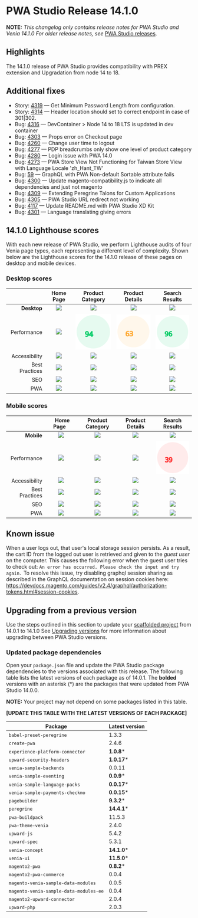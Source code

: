 # PWA Studio Release 14.1.0

**NOTE:**
_This changelog only contains release notes for PWA Studio and Venia 14.1.0_
_For older release notes, see_ [PWA Studio releases][].

## Highlights

The 14.1.0 release of PWA Studio provides compatibility with PREX extension and Upgradation from node 14 to 18.


## Additional fixes

-  Story: [4319][] — Get Minimum Password Length from configuration.
-  Story: [4314][] — Header location should set to correct endpoint in case of 301|302.
-  Bug: [4316][] — DevContainer > Node 14 to 18 LTS is updated in dev container
-  Bug: [4303][] — Props error on Checkout page
-  Bug: [4260][] — Change user time to logout
-  Bug: [4277][] — PDP breadcrumbs only show one level of product category
-  Bug: [4280][] — Login issue with PWA 14.0
-  Bug: [4273][] — PWA Store View Not Functioning for Taiwan Store View with Language Locale 'zh_Hant_TW'
-  Bug: [59][] — GraphQL with PWA Non-default Sortable attribute fails
-  Bug: [4300][] — Update magento-compatibility.js to indicate all dependencies and just not magento
-  Bug: [4309][] —  Extending Peregrine Talons for Custom Applications
-  Bug: [4305][] — PWA Studio URL redirect not working
-  Bug: [4117][] — Update README.md with PWA Studio XD Kit
-  Bug: [4301][] — Language translating giving errors


## 14.1.0 Lighthouse scores

With each new release of PWA Studio, we perform Lighthouse audits of four Venia page types, each representing a different level of complexity. Shown below are the Lighthouse scores for the 14.1.0 release of these pages on desktop and mobile devices.

### Desktop scores

|                |            Home Page            |          Product Category           |          Product Details           |          Search Results           |
|---------------:|:-------------------------------:|:-----------------------------------:|:----------------------------------:|:---------------------------------:|
|    **Desktop** | ![](images/venia_page_home.png) | ![](images/venia_page_category.png) | ![](images/venia_page_details.png) | ![](images/venia_page_search.png) |
|    Performance |    ![](images/score_88.svg)     |      ![](images/score_94.svg)       |      ![](images/score_63.svg)      |     ![](images/score_96.svg)      |
|  Accessibility |    ![](images/score_100.svg)    |      ![](images/score_100.svg)      |     ![](images/score_100.svg)      |     ![](images/score_100.svg)     |
| Best Practices |    ![](images/score_100.svg)    |      ![](images/score_100.svg)      |     ![](images/score_100.svg)      |     ![](images/score_100.svg)     |
|            SEO |    ![](images/score_100.svg)    |      ![](images/score_100.svg)      |     ![](images/score_100.svg)      |     ![](images/score_100.svg)     |
|            PWA |   ![](images/pwa_perfect.svg)   |     ![](images/pwa_perfect.svg)     |    ![](images/pwa_perfect.svg)     |    ![](images/pwa_perfect.svg)     |

### Mobile scores

|                | &nbsp;&nbsp;Home Page&nbsp;&nbsp; |          Product Category           |          Product Details           |          Search Results           |
|---------------:|:---------------------------------:|:-----------------------------------:|:----------------------------------:|:---------------------------------:|
|     **Mobile** |  ![](images/venia_page_home.png)  | ![](images/venia_page_category.png) | ![](images/venia_page_details.png) | ![](images/venia_page_search.png) |
|    Performance |     ![](images/score_23.svg)      |      ![](images/score_34.svg)       |      ![](images/score_27.svg)      |     ![](images/score_39.svg)      |
|  Accessibility |     ![](images/score_100.svg)     |      ![](images/score_100.svg)      |     ![](images/score_100.svg)      |     ![](images/score_100.svg)     |
| Best Practices |     ![](images/score_100.svg)     |      ![](images/score_100.svg)      |     ![](images/score_100.svg)      |     ![](images/score_100.svg)     |
|            SEO |     ![](images/score_100.svg)     |      ![](images/score_100.svg)      |     ![](images/score_100.svg)      |     ![](images/score_100.svg)     |
|            PWA |    ![](images/pwa_perfect.svg)    |    ![](images/pwa_imperfect.svg)    |   ![](images/pwa_imperfect.svg)    |    ![](images/pwa_perfect.svg)    |


## Known issue

When a user logs out, that user's local storage session persists. As a result, the cart ID from the logged out user is retrieved and given to the _guest user_ on the computer. This causes the following error when the guest user tries to check out: `An error has occurred. Please check the input and try again.` To resolve this issue, try disabling graphql session sharing as described in the GraphQL documentation on session cookies here: https://devdocs.magento.com/guides/v2.4/graphql/authorization-tokens.html#session-cookies.

## Upgrading from a previous version

Use the steps outlined in this section to update your [scaffolded project][] from 14.0.1 to 14.1.0
See [Upgrading versions][] for more information about upgrading between PWA Studio versions.

[scaffolded project]: https://developer.adobe.com/commerce/pwa-studio/tutorials/
[upgrading versions]: https://developer.adobe.com/commerce/pwa-studio/guides/upgrading-versions/

### Updated package dependencies

Open your `package.json` file and update the PWA Studio package dependencies to the versions associated with this release.
The following table lists the latest versions of each package as of 14.0.1. The **bolded** versions with an asterisk (*) are the packages that were updated from PWA Studio 14.0.0.

**NOTE:**
Your project may not depend on some packages listed in this table.

**[UPDATE THIS TABLE WITH THE LATEST VERSIONS OF EACH PACKAGE]**

| Package                                | Latest version |
|----------------------------------------|----------------|
| `babel-preset-peregrine`               | 1.3.3    |
| `create-pwa`                           | 2.4.6          |
| `experience-platform-connector`        | **1.0.8***     |
| `upward-security-headers`              | **1.0.17***    |
| `venia-sample-backends`                | 0.0.11   |
| `venia-sample-eventing`                | **0.0.9***     |
| `venia-sample-language-packs`          | **0.0.17***    |
| `venia-sample-payments-checkmo`        | **0.0.15***    |
| `pagebuilder`                          | **9.3.2***     |
| `peregrine`                            | **14.4.1***    |
| `pwa-buildpack`                        | 11.5.3         |
| `pwa-theme-venia`                      | 2.4.0          |
| `upward-js`                            | 5.4.2          |
| `upward-spec`                          | 5.3.1          |
| `venia-concept`                        | **14.1.0***    |
| `venia-ui`                             | **11.5.0***    |
| `magento2-pwa`                         | **0.8.2***         |
| `magento2-pwa-commerce`                | 0.0.4          |
| `magento-venia-sample-data-modules`    | 0.0.5          |
| `magento-venia-sample-data-modules-ee` | 0.0.4          |
| `magento2-upward-connector`            | 2.0.4          |
| `upward-php`                           | 2.0.3          |

[4319]: https://github.com/magento/pwa-studio/pull/4319
[4314]: https://github.com/magento/pwa-studio/pull/4314
[4316]: https://github.com/magento/pwa-studio/pull/4316
[4303]: https://github.com/magento/pwa-studio/pull/4303
[4260]: https://github.com/magento/pwa-studio/pull/4260
[57]: https://github.com/magento-commerce/magento2-pwa/pull/57
[4277]: https://github.com/magento/pwa-studio/pull/4277
[4280]: https://github.com/magento/pwa-studio/pull/4280
[4273]: https://github.com/magento/pwa-studio/pull/4273
[59]: https://github.com/magento-commerce/magento2-pwa/pull/59
[4300]: https://github.com/magento/pwa-studio/pull/4300
[4309]: https://github.com/magento/pwa-studio/pull/4309
[4305]: https://github.com/magento/pwa-studio/pull/4305
[4117]: https://github.com/magento/pwa-studio/pull/4117
[4301]: https://github.com/magento/pwa-studio/pull/4301

[PWA Studio releases]: https://github.com/magento/pwa-studio/releases

